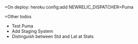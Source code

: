 =On deploy:
  heroku config:add NEWRELIC_DISPATCHER=Puma

=Other todos
  - Test Puma
  - Add Staging System
  - Distinguish between Std and Lat at Stats